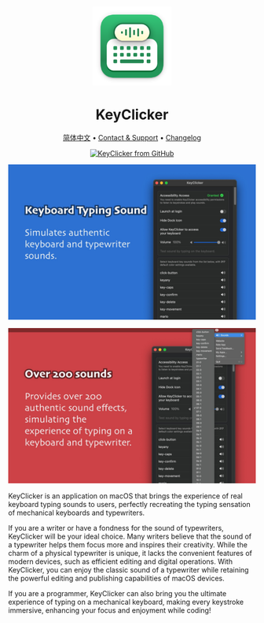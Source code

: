 <div align="center">
  <br />
  <br />
  <img src="./assets/logo.png" width="160" height="160">
  <h1>
    KeyClicker
  </h1>
  <!--rehype:style=border: 0;-->
  <p>
    <a href="./README.zh.md">简体中文</a> • 
    <a href="https://github.com/jaywcjlove/key-clicker/issues/new?assignees=jaywcjlove&labels=support%2Cfeedback%2Cquestion&projects=&template=bug_report.yml&title=%F0%9F%99%8B%E2%80%8D%E2%99%82%EF%B8%8F+Support+%26+Feedback%3A+KeyClicker">Contact & Support</a> • 
    <a href="https://github.com/jaywcjlove/key-clicker/releases">Changelog</a>
  </p>
  <p>
    <a target="_blank" href="https://github.com/jaywcjlove/key-clicker/releases/latest/download/KeyClicker.zip" title="KeyClicker for macOS">
      <img alt="KeyClicker from GitHub" src="https://wangchujiang.com/sb/download/apple-download.svg" height="51">
    </a>
  </p>
</div>

![KeyClicker 1](./assets/screenshots-1.jpg)

![KeyClicker 1](./assets/screenshots-2.jpg)

KeyClicker is an application on macOS that brings the experience of real keyboard typing sounds to users, perfectly recreating the typing sensation of mechanical keyboards and typewriters.

If you are a writer or have a fondness for the sound of typewriters, KeyClicker will be your ideal choice. Many writers believe that the sound of a typewriter helps them focus more and inspires their creativity. While the charm of a physical typewriter is unique, it lacks the convenient features of modern devices, such as efficient editing and digital operations. With KeyClicker, you can enjoy the classic sound of a typewriter while retaining the powerful editing and publishing capabilities of macOS devices.

If you are a programmer, KeyClicker can also bring you the ultimate experience of typing on a mechanical keyboard, making every keystroke immersive, enhancing your focus and enjoyment while coding!
